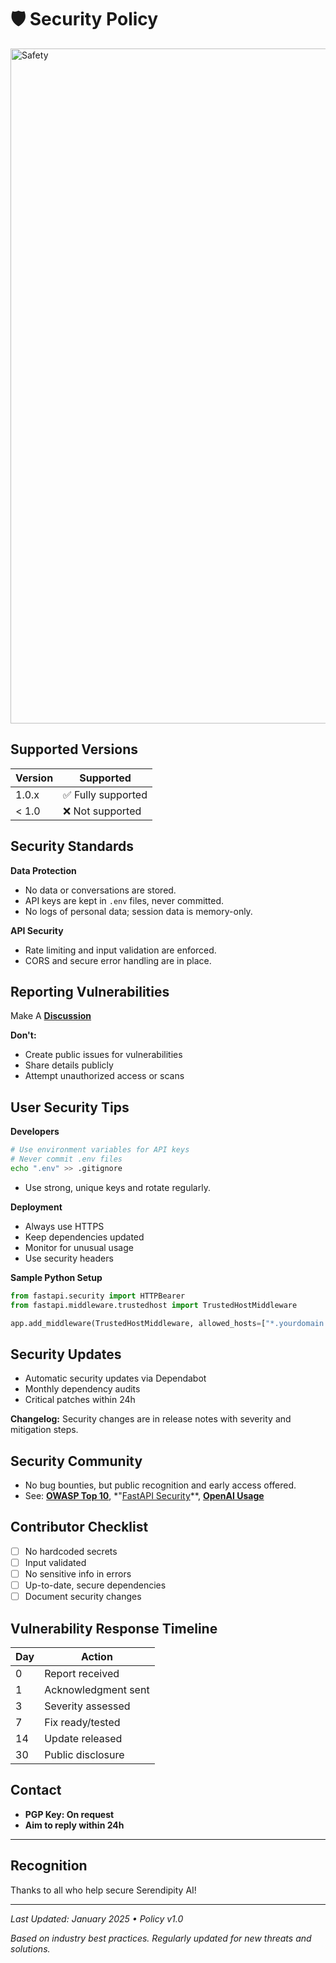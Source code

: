 # 🛡️ Security Policy

<img width="1920" height="1080" alt="Safety" src="https://github.com/user-attachments/assets/279856a0-b1f7-4aa7-9044-c44556fa4bb7" />


## Supported Versions

| Version | Supported          |
| ------- | ------------------ |
| 1.0.x   | ✅ Fully supported |
| < 1.0   | ❌ Not supported   |

## Security Standards

**Data Protection**
- No data or conversations are stored.
- API keys are kept in `.env` files, never committed.
- No logs of personal data; session data is memory-only.

**API Security**
- Rate limiting and input validation are enforced.
- CORS and secure error handling are in place.

## Reporting Vulnerabilities

Make A **[Discussion](https://github.com/ESTITO-XP/Serendipity-AI/discussions)**

**Don't:**
- Create public issues for vulnerabilities
- Share details publicly
- Attempt unauthorized access or scans

## User Security Tips

**Developers**
```bash
# Use environment variables for API keys
# Never commit .env files
echo ".env" >> .gitignore
```
- Use strong, unique keys and rotate regularly.

**Deployment**
- Always use HTTPS
- Keep dependencies updated
- Monitor for unusual usage
- Use security headers

**Sample Python Setup**
```python
from fastapi.security import HTTPBearer
from fastapi.middleware.trustedhost import TrustedHostMiddleware

app.add_middleware(TrustedHostMiddleware, allowed_hosts=["*.yourdomain.com"])
```

## Security Updates

- Automatic security updates via Dependabot
- Monthly dependency audits
- Critical patches within 24h

**Changelog:** Security changes are in release notes with severity and mitigation steps.

## Security Community

- No bug bounties, but public recognition and early access offered.
- See: **[OWASP Top 10](https://owasp.org/www-project-top-ten/)**, *"[FastAPI Security](https://fastapi.tiangolo.com/tutorial/security/)**, **[OpenAI Usage](https://platform.openai.com/docs/usage-policies)**

## Contributor Checklist

- [ ] No hardcoded secrets
- [ ] Input validated
- [ ] No sensitive info in errors
- [ ] Up-to-date, secure dependencies
- [ ] Document security changes

## Vulnerability Response Timeline

| Day | Action                |
|-----|-----------------------|
| 0   | Report received       |
| 1   | Acknowledgment sent   |
| 3   | Severity assessed     |
| 7   | Fix ready/tested      |
| 14  | Update released       |
| 30  | Public disclosure     |

## Contact

- **PGP Key: On request**
- **Aim to reply within 24h**

---

## Recognition

Thanks to all who help secure Serendipity AI!

---

_Last Updated: January 2025 • Policy v1.0_

*Based on industry best practices. Regularly updated for new threats and solutions.*
